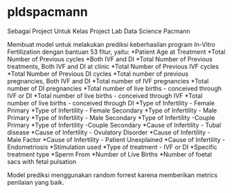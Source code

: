 # pldspacmann
Sebagai Project Untuk Kelas Project Lab Data Science Pacmann

Membuat model untuk melakukan prediksi keberhasilan program In-Vitro Fertilization dengan bantuan 53 fitur, yaitu:
*Patient Age at Treatment
*Total Number of Previous cycles
*Both IVF and DI
*Total Number of Previous treatments, Both IVF and DI at clinic
*Total Number of Previous IVF cycles
*Total Number of Previous DI cycles
*Total number of previous pregnancies, Both IVF and DI
*Total number of IVF pregnancies
*Total number of DI pregnancies
*Total number of live births - conceived through IVF or DI
*Total number of live births - conceived through IVF
*Total number of live births - conceived through DI
*Type of Infertility - Female Primary
*Type of Infertility - Female Secondary
*Type of Infertility - Male Primary
*Type of Infertility - Male Secondary
*Type of Infertility -Couple Primary
*Type of Infertility -Couple Secondary
*Cause  of Infertility - Tubal disease
*Cause of Infertility - Ovulatory Disorder
*Cause of Infertility - Male Factor
*Cause of Infertility - Patient Unexplained
*Cause of Infertility - Endometriosis
*Stimulation used
*Type of treatment - IVF or DI
*Specific treatment type
*Sperm From
*Number of Live Births
*Number of foetal sacs with fetal pulsation

Model prediksi menggunakan random forrest karena memberikan metrics penilaian yang baik.
